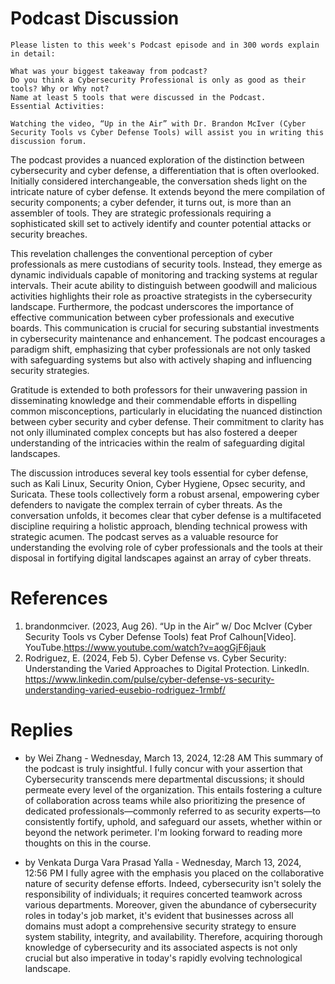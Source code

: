 # Podcast Discussion
```
Please listen to this week's Podcast episode and in 300 words explain in detail: 

What was your biggest takeaway from podcast? 
Do you think a Cybersecurity Professional is only as good as their tools? Why or Why not? 
Name at least 5 tools that were discussed in the Podcast.
Essential Activities: 

Watching the video, “Up in the Air” with Dr. Brandon McIver (Cyber Security Tools vs Cyber Defense Tools) will assist you in writing this discussion forum.
```

The podcast provides a nuanced exploration of the distinction between cybersecurity and cyber defense, a differentiation that is often overlooked. Initially considered interchangeable, the conversation sheds light on the intricate nature of cyber defense. It extends beyond the mere compilation of security components; a cyber defender, it turns out, is more than an assembler of tools. They are strategic professionals requiring a sophisticated skill set to actively identify and counter potential attacks or security breaches.

This revelation challenges the conventional perception of cyber professionals as mere custodians of security tools. Instead, they emerge as dynamic individuals capable of monitoring and tracking systems at regular intervals. Their acute ability to distinguish between goodwill and malicious activities highlights their role as proactive strategists in the cybersecurity landscape. Furthermore, the podcast underscores the importance of effective communication between cyber professionals and executive boards. This communication is crucial for securing substantial investments in cybersecurity maintenance and enhancement. The podcast encourages a paradigm shift, emphasizing that cyber professionals are not only tasked with safeguarding systems but also with actively shaping and influencing security strategies.

Gratitude is extended to both professors for their unwavering passion in disseminating knowledge and their commendable efforts in dispelling common misconceptions, particularly in elucidating the nuanced distinction between cyber security and cyber defense. Their commitment to clarity has not only illuminated complex concepts but has also fostered a deeper understanding of the intricacies within the realm of safeguarding digital landscapes.

The discussion introduces several key tools essential for cyber defense, such as Kali Linux, Security Onion, Cyber Hygiene, Opsec security, and Suricata. These tools collectively form a robust arsenal, empowering cyber defenders to navigate the complex terrain of cyber threats. As the conversation unfolds, it becomes clear that cyber defense is a multifaceted discipline requiring a holistic approach, blending technical prowess with strategic acumen. The podcast serves as a valuable resource for understanding the evolving role of cyber professionals and the tools at their disposal in fortifying digital landscapes against an array of cyber threats.

# References
1. brandonmciver. (2023, Aug 26). “Up in the Air” w/ Doc McIver (Cyber Security Tools vs Cyber Defense Tools) feat Prof Calhoun[Video]. YouTube.https://www.youtube.com/watch?v=aogGjF6jauk
2. Rodriguez, E. (2024, Feb 5). Cyber Defense vs. Cyber Security: Understanding the Varied Approaches to Digital Protection. LinkedIn. https://www.linkedin.com/pulse/cyber-defense-vs-security-understanding-varied-eusebio-rodriguez-1rmbf/


# Replies
* by Wei Zhang - Wednesday, March 13, 2024, 12:28 AM
This summary of the podcast is truly insightful. I fully concur with your assertion that Cybersecurity transcends mere departmental discussions; it should permeate every level of the organization. This entails fostering a culture of collaboration across teams while also prioritizing the presence of dedicated professionals—commonly referred to as security experts—to consistently fortify, uphold, and safeguard our assets, whether within or beyond the network perimeter. I'm looking forward to reading more thoughts on this in the course.

* by Venkata Durga Vara Prasad Yalla - Wednesday, March 13, 2024, 12:56 PM
I fully agree with the emphasis you placed on the collaborative nature of security defense efforts. Indeed, cybersecurity isn't solely the responsibility of individuals; it requires concerted teamwork across various departments. Moreover, given the abundance of cybersecurity roles in today's job market, it's evident that businesses across all domains must adopt a comprehensive security strategy to ensure system stability, integrity, and availability. Therefore, acquiring thorough knowledge of cybersecurity and its associated aspects is not only crucial but also imperative in today's rapidly evolving technological landscape.
